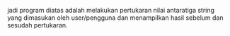 jadi program diatas adalah melakukan pertukaran nilai antaratiga string yang dimasukan oleh user/pengguna dan menampilkan hasil sebelum dan sesudah pertukaran.
